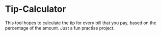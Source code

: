 # Tip-Calculator
This tool hopes to calculate the tip for every bill that you pay, based on the percentage of the amount. Just a fun practise project.
